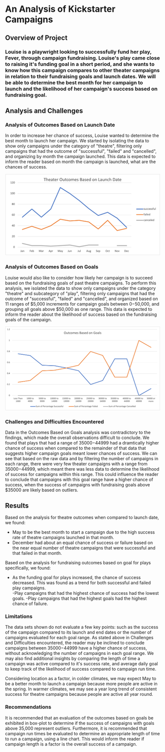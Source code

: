 # An Analysis of Kickstarter Campaigns
## Overview of Project
### Louise is a playwright looking to successfully fund her play, Fever, through campaign fundraising. Louise's play came close to raising it's funding goal in a short period, and she wants to know how this campaign compares to other theater campaigns in relation to their fundraising goals and launch dates.  We will be able to determine the best month for her campaign to launch and the likelihood of her campaign's success based on fundraising goal. 

## Analysis and Challenges

### Analysis of Outcomes Based on Launch Date
In order to increase her chance of success, Louise wanted to determine the best month to launch her campaign.  We started by isolating the data to show only campaigns under the category of "theatre", filtering only campaigns that had the outcome of "successful", "failed" and "cancelled", and organizing by month the campaign launched.  This data is expected to inform the reader based on month the campaign is launched, what are the chances of success. 

![LaunchDates](Theater_Outcomes_vs_Launch.png "Launch")

### Analysis of Outcomes Based on Goals
Louise would also like to consider how likely her campaign is to succeed based on the fundraising goals of past theatre campaigns.  To perform this analysis, we isolated the data to show only campaigns under the category "theatre" and subcategory of "play", filtering only campaigns that had the outcome of "successful", "failed" and "cancelled", and organized based on 11 ranges of $5,000 increments for campaign goals between $0-$50,000, and grouping all goals above $50,000 as one range.  This data is expected to inform the reader about the likelihood of success based on the fundraising goals of the campaign.

![GoalsOutcomes](Goals_vs_outcomes.png "Outcomes")

### Challenges and Difficulties Encountered

Data in the Outcomes Based on Goals analysis was contradictory to the findings, which made the overall observations difficult to conclude.  We found that plays that had a range of $35000-$44999 had a dramtically higher chance of success when compared to the remainder of that data that suggests higher campaign goals meant lower chances of success.  We can see that based on the raw data and by filtering the number of campaigns in each range, there were very few theater campaigns with a range from $35000-$44999, which meant there was less data to determine the likelihood of success for campaigns within this range. This could influence the reader to conclude that campaigns with this goal range have a higher chance of success, when the success of campaigns with fundraising goals above $35000 are likely based on outliers. 

## Results

Based on the analysis for theatre outcomes when compared to launch date, we found:
- May to be the best month to start a campaign due to the high success rate of theatre campaigns launched in that month.
- December had about an equal chance of success or failure based on the near equal number of theatre campaigns that were successful and that failed in that month.

Based on the analysis for fundraising outcomes based on goal for plays specifically, we found: 
- As the funding goal for plays increased, the chance of success decreased.  This was found as a trend for both successful and failed play campaigns.  
  -Play campaigns that had the highest chance of success had the lowest goals.
  -Play campaigns that had the highest goals had the highest chance of failure.

### Limitations

The data sets shown do not evaluate a few key points: such as the success of the campaign compared to its launch and end dates or the number of campaigns evaluated for each goal range.  As stated above in Challenges and Difficulties encountered, the reader may be inclined to conclude campaigns between $35000-$44999 have a higher chance of success, without acknowledging the number of campaigns in each goal range.  We may also find additional insights by comparing the length of time a campaign was active compared to it's success rate, and average daily goal to keep track of the likelihood of success compared to campaign run time.  

Considering location as a factor, in colder climates, we may expect May to be a better month to launch a campaign because more people are active in the spring. In warmer climates, we may see a year long trend of consistent success for theatre campaigns because people are active all year round.  

### Recommendations

It is recommended that an evaluation of the outcomes based on goals be exhibited in box-plot to determine if the success of campaigns with goals above 35,000 represent outliers. 
Furthermore, it is recommended that campaign run times be evaluated to determine an appropriate length of time to run a campaign, using a line chart.  This would inform the reader if campaign length is a factor is the overall success of a campaign.    

